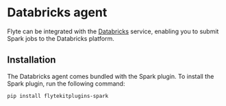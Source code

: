 # Databricks agent

Flyte can be integrated with the [Databricks](https://www.databricks.com/) service,
enabling you to submit Spark jobs to the Databricks platform.

## Installation

The Databricks agent comes bundled with the Spark plugin. To install the Spark plugin, run the following command:

```bash
pip install flytekitplugins-spark
```
